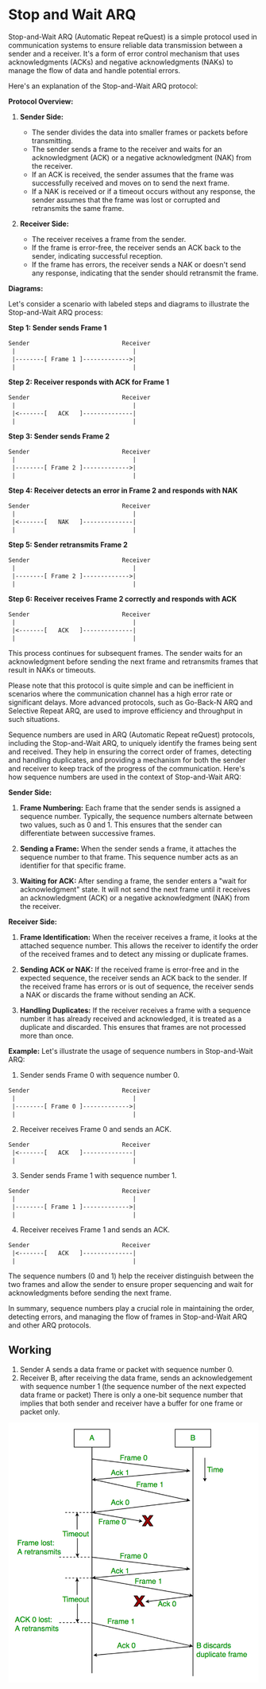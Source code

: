 # Stop and Wait ARQ

Stop-and-Wait ARQ (Automatic Repeat reQuest) is a simple protocol used in communication systems to ensure reliable data transmission between a sender and a receiver. It's a form of error control mechanism that uses acknowledgments (ACKs) and negative acknowledgments (NAKs) to manage the flow of data and handle potential errors.

Here's an explanation of the Stop-and-Wait ARQ protocol:

**Protocol Overview:**

1. **Sender Side:**
   - The sender divides the data into smaller frames or packets before transmitting.
   - The sender sends a frame to the receiver and waits for an acknowledgment (ACK) or a negative acknowledgment (NAK) from the receiver.
   - If an ACK is received, the sender assumes that the frame was successfully received and moves on to send the next frame.
   - If a NAK is received or if a timeout occurs without any response, the sender assumes that the frame was lost or corrupted and retransmits the same frame.

2. **Receiver Side:**
   - The receiver receives a frame from the sender.
   - If the frame is error-free, the receiver sends an ACK back to the sender, indicating successful reception.
   - If the frame has errors, the receiver sends a NAK or doesn't send any response, indicating that the sender should retransmit the frame.

**Diagrams:**

Let's consider a scenario with labeled steps and diagrams to illustrate the Stop-and-Wait ARQ process:

**Step 1: Sender sends Frame 1**

```
Sender                          Receiver
 |                                 |
 |--------[ Frame 1 ]------------->|
 |                                 |
```

**Step 2: Receiver responds with ACK for Frame 1**

```
Sender                          Receiver
 |                                 |
 |<-------[   ACK   ]--------------|
 |                                 |
```

**Step 3: Sender sends Frame 2**

```
Sender                          Receiver
 |                                 |
 |--------[ Frame 2 ]------------->|
 |                                 |
```

**Step 4: Receiver detects an error in Frame 2 and responds with NAK**

```
Sender                          Receiver
 |                                 |
 |<-------[   NAK   ]--------------|
 |                                 |
```

**Step 5: Sender retransmits Frame 2**

```
Sender                          Receiver
 |                                 |
 |--------[ Frame 2 ]------------->|
 |                                 |
```

**Step 6: Receiver receives Frame 2 correctly and responds with ACK**

```
Sender                          Receiver
 |                                 |
 |<-------[   ACK   ]--------------|
 |                                 |
```

This process continues for subsequent frames. The sender waits for an acknowledgment before sending the next frame and retransmits frames that result in NAKs or timeouts.

Please note that this protocol is quite simple and can be inefficient in scenarios where the communication channel has a high error rate or significant delays. More advanced protocols, such as Go-Back-N ARQ and Selective Repeat ARQ, are used to improve efficiency and throughput in such situations.

Sequence numbers are used in ARQ (Automatic Repeat reQuest) protocols, including the Stop-and-Wait ARQ, to uniquely identify the frames being sent and received. They help in ensuring the correct order of frames, detecting and handling duplicates, and providing a mechanism for both the sender and receiver to keep track of the progress of the communication. Here's how sequence numbers are used in the context of Stop-and-Wait ARQ:

**Sender Side:**
1. **Frame Numbering:** Each frame that the sender sends is assigned a sequence number. Typically, the sequence numbers alternate between two values, such as 0 and 1. This ensures that the sender can differentiate between successive frames.

2. **Sending a Frame:** When the sender sends a frame, it attaches the sequence number to that frame. This sequence number acts as an identifier for that specific frame.

3. **Waiting for ACK:** After sending a frame, the sender enters a "wait for acknowledgment" state. It will not send the next frame until it receives an acknowledgment (ACK) or a negative acknowledgment (NAK) from the receiver.

**Receiver Side:**
1. **Frame Identification:** When the receiver receives a frame, it looks at the attached sequence number. This allows the receiver to identify the order of the received frames and to detect any missing or duplicate frames.

2. **Sending ACK or NAK:** If the received frame is error-free and in the expected sequence, the receiver sends an ACK back to the sender. If the received frame has errors or is out of sequence, the receiver sends a NAK or discards the frame without sending an ACK.

3. **Handling Duplicates:** If the receiver receives a frame with a sequence number it has already received and acknowledged, it is treated as a duplicate and discarded. This ensures that frames are not processed more than once.

**Example:**
Let's illustrate the usage of sequence numbers in Stop-and-Wait ARQ:

1. Sender sends Frame 0 with sequence number 0.

```
Sender                          Receiver
 |                                 |
 |--------[ Frame 0 ]------------->|
 |                                 |
```

2. Receiver receives Frame 0 and sends an ACK.

```
Sender                          Receiver
 |<-------[   ACK   ]--------------|
 |                                 |
```

3. Sender sends Frame 1 with sequence number 1.

```
Sender                          Receiver
 |                                 |
 |--------[ Frame 1 ]------------->|
 |                                 |
```

4. Receiver receives Frame 1 and sends an ACK.

```
Sender                          Receiver
 |<-------[   ACK   ]--------------|
 |                                 |
```

The sequence numbers (0 and 1) help the receiver distinguish between the two frames and allow the sender to ensure proper sequencing and wait for acknowledgments before sending the next frame.

In summary, sequence numbers play a crucial role in maintaining the order, detecting errors, and managing the flow of frames in Stop-and-Wait ARQ and other ARQ protocols.


## Working

1) Sender A sends a data frame or packet with sequence number 0. 
2) Receiver B, after receiving the data frame, sends an acknowledgement with sequence number 1 (the sequence number of the next expected data frame or packet) 
There is only a one-bit sequence number that implies that both sender and receiver have a buffer for one frame or packet only. 

![](../../../Images/Stop-and-Wait-ARQ-7.png)
